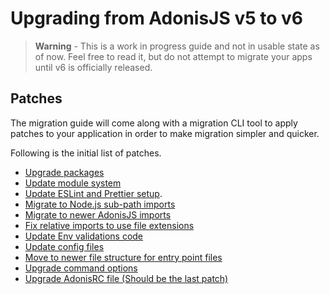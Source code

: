 # Upgrading from AdonisJS v5 to v6

> **Warning** - This is a work in progress guide and not in usable state as of now. Feel free to read it, but do not attempt to migrate your apps until v6 is officially released.

## Patches
The migration guide will come along with a migration CLI tool to apply patches to your application in order to make migration simpler and quicker.

Following is the initial list of patches.

- [Upgrade packages](./patches/upgrade_packages.md)
- [Update module system](./patches/update_module_system.md)
- [Update ESLint and Prettier setup](./patches/update_eslint_prettier_setup.md).
- [Migrate to Node.js sub-path imports](./patches/upgrade_aliases.md)
- [Migrate to newer AdonisJS imports](./patches/migrate_to_newer_imports.md)
- [Fix relative imports to use file extensions](./patches/fix_relative_imports.md)
- [Update Env validations code](./patches/update_env_validations_code.md)
- [Update config files](./patches/update_config_files.md)
- [Move to newer file structure for entry point files](./patches/upgrade_entrypoints.md)
- [Upgrade command options](./patches/upgrade_commands_options.md)
- [Upgrade AdonisRC file (Should be the last patch)](./patches/upgrade_adonisrc_file.md)
